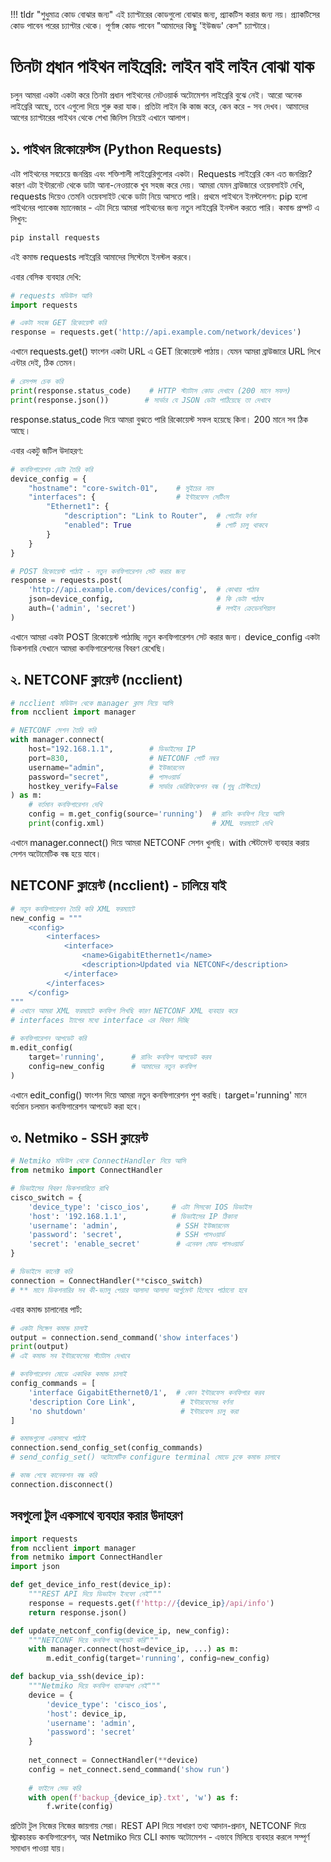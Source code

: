 !!! tldr "শুধুমাত্র কোড বোঝার জন্য"
    এই চ্যাপ্টারের কোডগুলো বোঝার জন্য, প্র্যাকটিস করার জন্য নয়। প্র্যাকটিসের কোড পাবেন পরের চ্যাপ্টার থেকে। পূর্ণাঙ্গ কোড পাবেন "আমাদের কিছু 'ইউজড' কেস" চ্যাপ্টারে।

# তিনটা প্রধান পাইথন লাইব্রেরি: লাইন বাই লাইন বোঝা যাক

চলুন আমরা একটা একটা করে তিনটা প্রধান পাইথনের নেটওয়ার্ক অটোমেশন লাইব্রেরি বুঝে নেই। আরো অনেক লাইব্রেরি আছে, তবে এগুলো দিয়ে শুরু করা যাক। প্রতিটা লাইন কি কাজ করে, কেন করে - সব দেখব। আমাদের আগের চ্যাপ্টারের পাইথন থেকে শেখা জিনিস নিয়েই এখানে আলাপ।

## ১. পাইথন রিকোয়েস্টস (Python Requests)

এটা পাইথনের সবচেয়ে জনপ্রিয় এবং শক্তিশালী লাইব্রেরিগুলোর একটা। Requests লাইব্রেরি কেন এত জনপ্রিয়? কারণ এটা ইন্টারনেট থেকে ডাটা আনা-নেওয়াকে খুব সহজ করে দেয়। আমরা যেমন ব্রাউজারে ওয়েবসাইট দেখি, requests দিয়েও তেমনি ওয়েবসাইট থেকে ডাটা নিয়ে আসতে পারি। প্রথমে পাইথনে ইনস্টলেশন: pip হলো পাইথনের প্যাকেজ ম্যানেজার - এটা দিয়ে আমরা পাইথনের জন্য নতুন লাইব্রেরি ইনস্টল করতে পারি। কমান্ড প্রম্পট এ লিখুন:
```bash
pip install requests
```
এই কমান্ড requests লাইব্রেরি আমাদের সিস্টেমে ইনস্টল করবে।

এবার বেসিক ব্যবহার দেখি:
```python
# requests মডিউল আনি
import requests

# একটা সহজ GET রিকোয়েস্ট করি
response = requests.get('http://api.example.com/network/devices')
```
এখানে requests.get() ফাংশন একটা URL এ GET রিকোয়েস্ট পাঠায়। যেমন আমরা ব্রাউজারে URL লিখে এন্টার দেই, ঠিক তেমন।

```python
# রেসপন্স চেক করি
print(response.status_code)    # HTTP স্ট্যাটাস কোড দেখাবে (200 মানে সফল)
print(response.json())        # সার্ভার যে JSON ডেটা পাঠিয়েছে তা দেখাবে
```
response.status_code দিয়ে আমরা বুঝতে পারি রিকোয়েস্ট সফল হয়েছে কিনা। 200 মানে সব ঠিক আছে।

এবার একটু জটিল উদাহরণ:
```python
# কনফিগারেশন ডেটা তৈরি করি
device_config = {
    "hostname": "core-switch-01",    # সুইচের নাম
    "interfaces": {                  # ইন্টারফেস সেটিংস
        "Ethernet1": {
            "description": "Link to Router",  # পোর্টের বর্ণনা
            "enabled": True                   # পোর্ট চালু থাকবে
        }
    }
}

# POST রিকোয়েস্ট পাঠাই - নতুন কনফিগারেশন সেট করার জন্য
response = requests.post(
    'http://api.example.com/devices/config',  # কোথায় পাঠাব
    json=device_config,                       # কি ডেটা পাঠাব
    auth=('admin', 'secret')                  # লগইন ক্রেডেনশিয়াল
)
```
এখানে আমরা একটা POST রিকোয়েস্ট পাঠাচ্ছি নতুন কনফিগারেশন সেট করার জন্য। device_config একটা ডিকশনারি যেখানে আমরা কনফিগারেশনের বিবরণ রেখেছি।

## ২. NETCONF ক্লায়েন্ট (ncclient)

```python
# ncclient মডিউল থেকে manager ক্লাস নিয়ে আসি
from ncclient import manager

# NETCONF সেশন তৈরি করি
with manager.connect(
    host="192.168.1.1",        # ডিভাইসের IP
    port=830,                  # NETCONF পোর্ট নম্বর
    username="admin",          # ইউজারনেম
    password="secret",         # পাসওয়ার্ড
    hostkey_verify=False       # সার্ভার ভেরিফিকেশন বন্ধ (শুধু টেস্টিংয়ে)
) as m:
    # বর্তমান কনফিগারেশন দেখি
    config = m.get_config(source='running')  # রানিং কনফিগ নিয়ে আসি
    print(config.xml)                        # XML ফরম্যাটে দেখি
```
এখানে manager.connect() দিয়ে আমরা NETCONF সেশন খুলছি। with স্টেটমেন্ট ব্যবহার করায় সেশন অটোমেটিক বন্ধ হয়ে যাবে।

## NETCONF ক্লায়েন্ট (ncclient) - চালিয়ে যাই

```python
# নতুন কনফিগারেশন তৈরি করি XML ফরম্যাটে
new_config = """
    <config>
        <interfaces>
            <interface>
                <name>GigabitEthernet1</name>             
                <description>Updated via NETCONF</description>
            </interface>
        </interfaces>
    </config>
"""
# এখানে আমরা XML ফরম্যাটে কনফিগ লিখছি কারণ NETCONF XML ব্যবহার করে
# interfaces ট্যাগের মধ্যে interface এর বিবরণ দিচ্ছি

# কনফিগারেশন আপডেট করি
m.edit_config(
    target='running',      # রানিং কনফিগ আপডেট করব
    config=new_config      # আমাদের নতুন কনফিগ
)
```

এখানে edit_config() ফাংশন দিয়ে আমরা নতুন কনফিগারেশন পুশ করছি। target='running' মানে বর্তমান চলমান কনফিগারেশন আপডেট করা হবে।

## ৩. Netmiko - SSH ক্লায়েন্ট

```python
# Netmiko মডিউল থেকে ConnectHandler নিয়ে আসি
from netmiko import ConnectHandler

# ডিভাইসের বিবরণ ডিকশনারিতে রাখি
cisco_switch = {
    'device_type': 'cisco_ios',     # এটা সিসকো IOS ডিভাইস
    'host': '192.168.1.1',          # ডিভাইসের IP ঠিকানা
    'username': 'admin',             # SSH ইউজারনেম
    'password': 'secret',            # SSH পাসওয়ার্ড
    'secret': 'enable_secret'        # এনেবল মোড পাসওয়ার্ড
}

# ডিভাইসে কানেক্ট করি
connection = ConnectHandler(**cisco_switch)
# ** মানে ডিকশনারির সব কী-ভ্যালু পেয়ার আলাদা আলাদা আর্গুমেন্ট হিসেবে পাঠানো হবে
```

এবার কমান্ড চালানোর পার্ট:

```python
# একটা সিঙ্গেল কমান্ড চালাই
output = connection.send_command('show interfaces')
print(output)
# এই কমান্ড সব ইন্টারফেসের স্ট্যাটাস দেখাবে

# কনফিগারেশন মোডে একাধিক কমান্ড চালাই
config_commands = [
    'interface GigabitEthernet0/1',  # কোন ইন্টারফেস কনফিগার করব
    'description Core Link',          # ইন্টারফেসের বর্ণনা
    'no shutdown'                     # ইন্টারফেস চালু করা
]

# কমান্ডগুলো একসাথে পাঠাই
connection.send_config_set(config_commands)
# send_config_set() অটোমেটিক configure terminal মোডে ঢুকে কমান্ড চালাবে

# কাজ শেষে কানেকশন বন্ধ করি
connection.disconnect()
```

## সবগুলো টুল একসাথে ব্যবহার করার উদাহরণ

```python
import requests
from ncclient import manager
from netmiko import ConnectHandler
import json

def get_device_info_rest(device_ip):
    """REST API দিয়ে ডিভাইস ইনফো নেই"""
    response = requests.get(f'http://{device_ip}/api/info')
    return response.json()

def update_netconf_config(device_ip, new_config):
    """NETCONF দিয়ে কনফিগ আপডেট করি"""
    with manager.connect(host=device_ip, ...) as m:
        m.edit_config(target='running', config=new_config)

def backup_via_ssh(device_ip):
    """Netmiko দিয়ে কনফিগ ব্যাকআপ নেই"""
    device = {
        'device_type': 'cisco_ios',
        'host': device_ip,
        'username': 'admin',
        'password': 'secret'
    }
    
    net_connect = ConnectHandler(**device)
    config = net_connect.send_command('show run')
    
    # ফাইলে সেভ করি
    with open(f'backup_{device_ip}.txt', 'w') as f:
        f.write(config)
```

প্রতিটা টুল নিজের নিজের জায়গায় সেরা। REST API দিয়ে সাধারণ তথ্য আদান-প্রদান, NETCONF দিয়ে স্ট্রাকচারড কনফিগারেশন, আর Netmiko দিয়ে CLI কমান্ড অটোমেশন - এভাবে মিলিয়ে ব্যবহার করলে সম্পূর্ণ সমাধান পাওয়া যায়।
